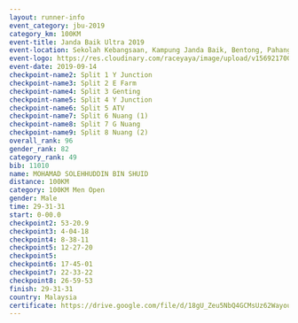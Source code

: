 ```yaml
---
layout: runner-info 
event_category: jbu-2019 
category_km: 100KM 
event-title: Janda Baik Ultra 2019
event-location: Sekolah Kebangsaan, Kampung Janda Baik, Bentong, Pahang, Malaysia 
event-logo: https://res.cloudinary.com/raceyaya/image/upload/v1569217009/logo/janda-baik_vch1pc.jpg 
event-date: 2019-09-14 
checkpoint-name2: Split 1 Y Junction 
checkpoint-name3: Split 2 E Farm 
checkpoint-name4: Split 3 Genting 
checkpoint-name5: Split 4 Y Junction 
checkpoint-name6: Split 5 ATV 
checkpoint-name7: Split 6 Nuang (1) 
checkpoint-name8: Split 7 G Nuang 
checkpoint-name9: Split 8 Nuang (2) 
overall_rank: 96
gender_rank: 82
category_rank: 49
bib: 11010
name: MOHAMAD SOLEHHUDDIN BIN SHUID
distance: 100KM
category: 100KM Men Open
gender: Male
time: 29-31-31
start: 0-00.0
checkpoint2: 53-20.9
checkpoint3: 4-04-18
checkpoint4: 8-38-11
checkpoint5: 12-27-20
checkpoint5: 
checkpoint6: 17-45-01
checkpoint7: 22-33-22
checkpoint8: 26-59-53
finish: 29-31-31
country: Malaysia
certificate: https://drive.google.com/file/d/18gU_Zeu5NbQ4GCMsUz62WayouWB3DTvx/view?usp=sharing
---
```

